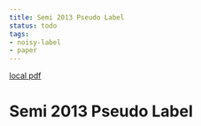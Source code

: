 ```yaml
---
title: Semi 2013 Pseudo Label
status: todo
tags:
- noisy-label
- paper
---
```


[local pdf](../../../pdfs/semi-2013-pseudo-label.pdf)

# Semi 2013 Pseudo Label
